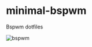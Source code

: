 # minimal-bspwm
Bspwm dotfiles 

![bspwm](https://github.com/autonomuscoder/minimal-bspwm/assets/112854891/2459cdaa-bb7f-4d02-9230-92d418be5c02)
